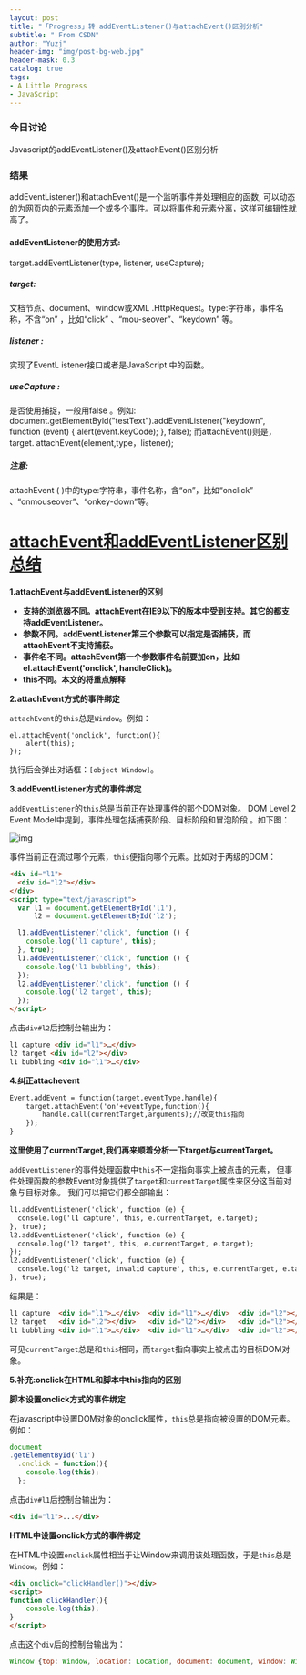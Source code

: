 ```yaml
---
layout: post
title: "「Progress」转 addEventListener()与attachEvent()区别分析"
subtitle: " From CSDN"
author: "Yuzj"
header-img: "img/post-bg-web.jpg"
header-mask: 0.3
catalog: true
tags:
- A Little Progress
- JavaScript
---
```


### 今日讨论

Javascript的addEventListener()及attachEvent()区别分析

### 结果

addEventListener()和attachEvent()是一个监听事件并处理相应的函数,
可以动态的为网页内的元素添加一个或多个事件。可以将事件和元素分离，这样可编辑性就高了。

#### addEventListener的使用方式:

target.addEventListener(type, listener, useCapture);

##### target:

文档节点、document、window或XML .HttpRequest。type:字符串，事件名称，不含“on” ，比如“click” 、“mou-seover”、“keydown” 等。

##### listener :

实现了EventL istener接口或者是JavaScript 中的函数。

##### useCapture : 

是否使用捕捉，一般用false  。例如: document.getElementByld("testText").addEventListener("keydown", function (event) { alert(event.keyCode); }, false);
而attachEvent()则是，target. attachEvent(element,type，listener);

##### 注意: 

attachEvent ( )中的type:字符串，事件名称，含“on”，比如“onclick” 、“onmouseover”、“onkey-down”等。

# [attachEvent和addEventListener区别总结](https://www.cnblogs.com/shytong/p/5105536.html)



**1.attachEvent与addEventListener的区别**

- **支持的浏览器不同。attachEvent在IE9以下的版本中受到支持。其它的都支持addEventListener。**
- **参数不同。addEventListener第三个参数可以指定是否捕获，而attachEvent不支持捕获。**
- **事件名不同。attachEvent第一个参数事件名前要加on，比如el.attachEvent('onclick', handleClick)。**
- **this不同。本文的将重点解释**

 

**2.attachEvent方式的事件绑定**

`attachEvent`的`this`总是`Window`。例如：

```
el.attachEvent('onclick', function(){
    alert(this);
});
```

执行后会弹出对话框：`[object Window]`。

 

**3.addEventListener方式的事件绑定**

`addEventListener`的`this`总是当前正在处理事件的那个DOM对象。 DOM Level 2 Event Model中提到，事件处理包括捕获阶段、目标阶段和冒泡阶段 。如下图：

![img](http://harttle.com/assets/img/blog/javascript/event-flow.svg)

事件当前正在流过哪个元素，`this`便指向哪个元素。比如对于两级的DOM：

```html
<div id="l1">
  <div id="l2"></div>
</div>
<script type="text/javascript">
  var l1 = document.getElementById('l1'),
      l2 = document.getElementById('l2');

  l1.addEventListener('click', function () {
    console.log('l1 capture', this);
  }, true);
  l1.addEventListener('click', function () {
    console.log('l1 bubbling', this);
  });
  l2.addEventListener('click', function () {
    console.log('l2 target', this);
  });
</script>
```

点击`div#l2`后控制台输出为：

```html
l1 capture <div id="l1">…</div>
l2 target <div id="l2"></div>
l1 bubbling <div id="l1">…</div>
```

 

**4.纠正attachevent**

```html
Event.addEvent = function(target,eventType,handle){
    target.attachEvent('on'+eventType,function(){
        handle.call(currentTarget,arguments);//改变this指向
    });
}
```



**这里使用了currentTarget,我们再来顺着分析一下target与currentTarget。**

`addEventListener`的事件处理函数中`this`不一定指向事实上被点击的元素， 但事件处理函数的参数Event对象提供了`target`和`currentTarget`属性来区分这当前对象与目标对象。 我们可以把它们都全部输出：



```html
l1.addEventListener('click', function (e) {
  console.log('l1 capture', this, e.currentTarget, e.target);
}, true);
l2.addEventListener('click', function (e) {
  console.log('l2 target', this, e.currentTarget, e.target);
});
l2.addEventListener('click', function (e) {
  console.log('l2 target, invalid capture', this, e.currentTarget, e.target);
}, true);
```



结果是：

```html
l1 capture  <div id="l1">…</div>  <div id="l1">…</div>  <div id="l2"></div>
l2 target   <div id="l2"></div>   <div id="l2"></div>   <div id="l2"></div>
l1 bubbling <div id="l1">…</div>  <div id="l1">…</div>  <div id="l2"></div>
```

可见`currentTarget`总是和`this`相同，而`target`指向事实上被点击的目标DOM对象。

 

**5.补充:onclick在HTML和脚本中this指向的区别**

**脚本设置onclick方式的事件绑定**

在javascript中设置DOM对象的onclick属性，`this`总是指向被设置的DOM元素。例如：



```javascript
document
.getElementById('l1')
  .onclick = function(){
    console.log(this);
  };
```



点击`div#l1`后控制台输出为：

```html
<div id="l1">...</div>
```

**HTML中设置onclick方式的事件绑定**

在HTML中设置`onclick`属性相当于让Window来调用该处理函数，于是`this`总是`Window`。例如：



```html
<div onclick="clickHandler()"></div>
<script>
function clickHandler(){
    console.log(this);
}
</script>
```



点击这个`div`后的控制台输出为：

```javascript
Window {top: Window, location: Location, document: document, window: Window, external: Object…}
```